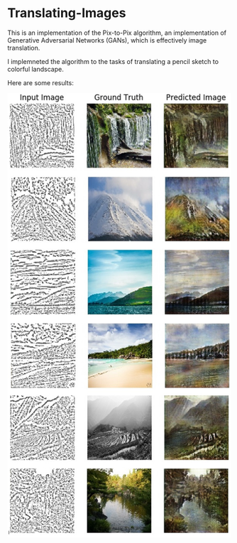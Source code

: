 # Translating-Images

This is an implementation of the Pix-to-Pix algorithm, an implementation of Generative Adversarial Networks (GANs), which is effectively image translation.

I implemneted the algorithm to the tasks of translating a pencil sketch to colorful landscape.

Here are some results:

![snap](https://github.com/mohannishant6/Translating-Images/blob/master/results.jpg)
